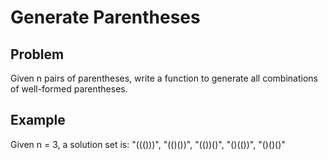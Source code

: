 Generate Parentheses
===

## Problem

Given n pairs of parentheses, write a function to generate all combinations of well-formed parentheses.


## Example

Given n = 3, a solution set is:
"((()))", "(()())", "(())()", "()(())", "()()()"